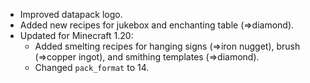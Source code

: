 
- Improved datapack logo.
- Added new recipes for jukebox and enchanting table (⇒diamond).
- Updated for Minecraft 1.20:
  - Added smelting recipes for hanging signs (⇒iron nugget), brush (⇒copper ingot), and smithing templates (⇒diamond).
  - Changed `pack_format` to 14.